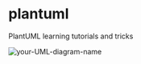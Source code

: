 # plantuml
PlantUML learning tutorials and tricks

![your-UML-diagram-name](http://www.plantuml.com/plantuml/proxy?cache=no&src=https://raw.githubusercontent.com/chaitenyay/designPatternsInPHP/refs/heads/main/Sample.puml)